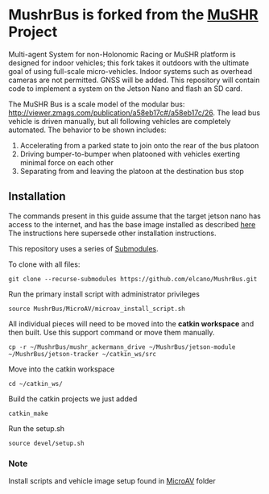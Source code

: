 # MushrBus is forked from the [MuSHR](https://mushr.io/) Project

Multi-agent System for non-Holonomic Racing or MuSHR platform is designed for indoor vehicles; this fork takes it outdoors with the ultimate goal of using full-scale micro-vehicles. Indoor systems such as overhead cameras are not permitted. GNSS will be added.
This repository will contain code to implement a system on the Jetson Nano and flash an SD card.

The MuSHR Bus is a scale model of the modular bus: http://viewer.zmags.com/publication/a58eb17c#/a58eb17c/26. The lead bus vehicle is driven manually, but all following vehicles are completely automated. The behavior to be shown includes:
1) Accelerating from a parked state to join onto the rear of the bus platoon
2) Driving bumper-to-bumper when platooned with vehicles exerting minimal force on each other
3) Separating from and leaving the platoon at the destination bus stop

## Installation

The commands present in this guide assume that the target jetson nano has access to the internet, and has the base image installed as described [here](https://github.com/YoungJonathanP/MicroAV/tree/212c8c7034e3d3ae0a8a8b40605f7b38db1b0efb)
The instructions here supersede other installation instructions.

This repository uses a series of [Submodules](https://git-scm.com/book/en/v2/Git-Tools-Submodules).

To clone with all files:
```
git clone --recurse-submodules https://github.com/elcano/MushrBus.git
```

Run the primary install script with administrator privileges
```
source MushrBus/MicroAV/microav_install_script.sh
```

All individual pieces will need to be moved into the **catkin workspace** and then built. Use this support command or move them manually.
```
cp -r ~/MushrBus/mushr_ackermann_drive ~/MushrBus/jetson-module ~/MushrBus/jetson-tracker ~/catkin_ws/src
```
Move into the catkin workspace
```
cd ~/catkin_ws/
```
Build the catkin projects we just added
```
catkin_make
```
Run the setup.sh
```
source devel/setup.sh
```

### Note
Install scripts and vehicle image setup found in [MicroAV](https://github.com/YoungJonathanP/MicroAV/tree/212c8c7034e3d3ae0a8a8b40605f7b38db1b0efb) folder